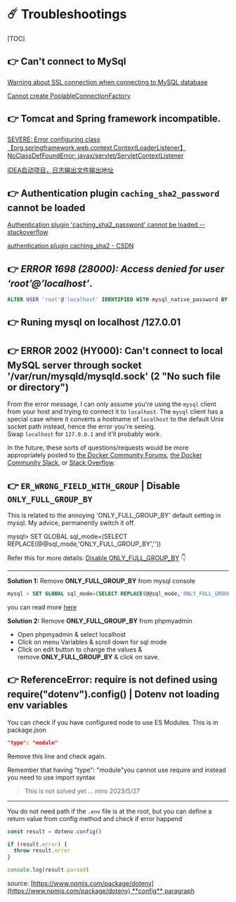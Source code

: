 # ☄️ Troubleshootings

[TOC]



## 👉 Can't connect to MySql
[Warning about SSL connection when connecting to MySQL database](https://stackoverflow.com/questions/34189756/warning-about-ssl-connection-when-connecting-to-mysql-database)

[Cannot create PoolableConnectionFactory](https://stackoverflow.com/questions/5203696/cannot-create-poolableconnectionfactory)



## 👉 Tomcat and Spring framework incompatible.
[SEVERE: Error configuring class 【org.springframework.web.context.ContextLoaderListener】NoClassDefFoundError: javax/servlet/ServletContextListener](https://stackoverflow.com/questions/68995226/severe-error-configuring-class-org-springframework-web-context-contextloaderli)

[IDEA启动项目，日志输出文件输出地址](https://blog.csdn.net/David_jiahuan/article/details/102583873)



## 👉 Authentication plugin `caching_sha2_password` cannot be loaded
[Authentication plugin 'caching_sha2_password' cannot be loaded -- stackoverflow](https://stackoverflow.com/questions/49194719/authentication-plugin-caching-sha2-password-cannot-be-loaded)

[authentication plugin caching_sha2 - CSDN](https://blog.csdn.net/u012613251/article/details/80346665)



## 👉 _ERROR 1698 (28000): Access denied for user ‘root’@’localhost’_.

```sql
ALTER USER 'root'@'localhost' IDENTIFIED WITH mysql_native_password BY 'insert_password';
```


[How to Solve MySQL Error: Access denied for user root@localhost]: https://phoenixnap.com/kb/access-denied-for-user-root-localhost



## 👉 Runing mysql on localhost /127.0.01

[Getting Error: connect ECONNREFUSED 127.0.0.1:3306 | Stackoverflow]: https://stackoverflow.com/questions/56374530/getting-error-connect-econnrefused-127-0-0-13306



## 👉 ERROR 2002 (HY000): Can't connect to local MySQL server through socket '/var/run/mysqld/mysqld.sock' (2 "No such file or directory")

From the error message, I can only assume you're using the `mysql` client from your host and trying to connect it to `localhost`. The `mysql` client has a special case where it converts a hostname of `localhost` to the default Unix socket path instead, hence the error you're seeing. Swap `localhost` for `127.0.0.1` and it'll probably work.

In the future, these sorts of questions/requests would be more appropriately posted to [the Docker Community Forums](https://forums.docker.com/), [the Docker Community Slack](https://blog.docker.com/2016/11/introducing-docker-community-directory-docker-community-slack/), or [Stack Overflow](https://stackoverflow.com/search?tab=newest&q=docker).



[ERROR 2002 (HY000): Can't connect to local MySQL server through socket '/var/run/mysqld/mysqld.sock' (2 "No such file or directory") #157 | Github Issues]: https://github.com/MariaDB/mariadb-docker/issues/157



## 👉 `ER_WRONG_FIELD_WITH_GROUP` | Disable `ONLY_FULL_GROUP_BY`
This is related to the annoying 'ONLY_FULL_GROUP_BY' default setting in mysql. My advice, permanently switch it off.

mysql> SET GLOBAL sql_mode=(SELECT REPLACE(@@sql_mode,'ONLY_FULL_GROUP_BY',''))

Refer this for more details: [Disable ONLY_FULL_GROUP_BY](https://stackoverflow.com/questions/23921117/disable-only-full-group-by#36033983) 👇

---

**Solution 1:** Remove **ONLY_FULL_GROUP_BY** from mysql console
```sql
mysql > SET GLOBAL sql_mode=(SELECT REPLACE(@@sql_mode,'ONLY_FULL_GROUP_BY',''));
```

you can read more [here](http://johnemb.blogspot.com.ng/2014/09/adding-or-removing-individual-sql-modes.html)


**Solution 2:** Remove **ONLY_FULL_GROUP_BY** from phpmyadmin
- Open phpmyadmin & select localhost 
- Click on menu Variables & scroll down for sql mode
- Click on edit button to change the values & remove **ONLY_FULL_GROUP_BY** & click on save.


[Disable ONLY_FULL_GROUP_BY | Stackoverflow]: https://stackoverflow.com/questions/23921117/disable-only-full-group-by

[ER_WRONG_FIELD_WITH_GROUP | Stackoverflow]: https://stackoverflow.com/questions/59467346/er-wrong-field-with-group



## 👉 ReferenceError: require is not defined using require("dotenv").config() | Dotenv not loading env variables
You can check if you have configured node to use ES Modules. This is in package.json
```json
"type": "module"
```

Remove this line and check again.

Remember that having "type": "module"you cannot use require and instead you need to use import syntax

> This is not solved yet ... miro 2023/5/27

---

You do not need path if the `.env` file is at the root, but you can define a return value from config method and check if error happend

```javascript
const result = dotenv.config()

if (result.error) {
  throw result.error
}

console.log(result.parsed)
```

source: [https://www.npmjs.com/package/dotenv](https://www.npmjs.com/package/dotenv) **config** paragraph



[ReferenceError: require is not defined using require("dotenv").config();]: https://stackoverflow.com/questions/65752833/referenceerror-require-is-not-defined-using-requiredotenv-config

[Dotenv not loading env variables with correct path]: https://stackoverflow.com/questions/68009978/dotenv-not-loading-env-variables-with-correct-path